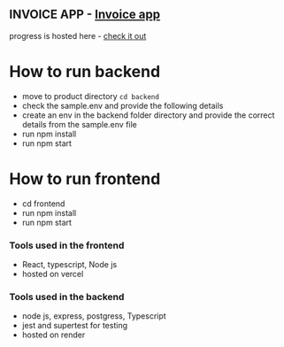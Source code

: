 ## INVOICE APP - [Invoice app](https://invoiceapp-elitekaycy.vercel.app/)

progress is hosted here - [check it out](https://invoiceapp-elitekaycy.vercel.app/)

# How to run backend

- move to product directory
  `cd backend`
- check the sample.env and provide the following details
- create an env in the backend folder directory and provide the correct details from the sample.env file
- run npm install
- run npm start

# How to run frontend

- cd frontend
- run npm install
- run npm start

### Tools used in the frontend

- React, typescript, Node js
- hosted on vercel

### Tools used in the backend

- node js, express, postgress, Typescript
- jest and supertest for testing
- hosted on render

